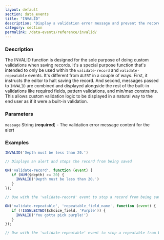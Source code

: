 ```yaml
---
layout: default
section: data_events
title: "INVALID"
description: "Display a validation error message and prevent the record or repeatable item from being saved."
category: section
permalink: /data-events/reference/invalid/
---
```


### Description

The INVALID function is designed for the sole purpose of doing custom validations when saving records. It's a special purpose function that's intended to only be used within the `validate-record` and `validate-repeatable` events. It's different from `ALERT` in a couple of ways. First, it instructs the editor to halt saving the record. And second, messages passed to `INVALID` are combined and displayed alongside the rest of the built-in validations like required fields, pattern validations, and min/max constraints. This allows custom validation logic to be displayed in a natural way to the end user as if it were a built-in validation.

### Parameters

`message` String (__required__) - The validation error message content for the alert

### Examples

```js
INVALID('Depth must be less than 20.')

// Displays an alert and stops the record from being saved
```


```js
ON('validate-record', function (event) {
   if (NUM($depth) >= 20) {
     INVALID('Depth must be less than 20.')
   }
});

// Use with the 'validate-record' event to stop a record from being saved
```


```js
ON('validate-repeatable', 'repeatable_field_name', function (event) {
   if (!ISSELECTED($choice_field, 'Purple')) {
     INVALID('You gotta pick purple!')
   }
});

// Use with the 'validate-repeatable' event to stop a repeatable from being saved
```
